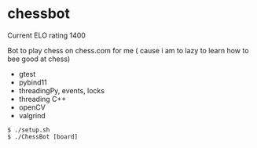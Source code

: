 # chessbot

Current ELO rating 1400

Bot to play chess on chess.com for me ( cause i am to lazy to learn how to bee good at chess) 


- gtest 
- pybind11
- threadingPy, events, locks
- threading C++
- openCV
- valgrind

```
$ ./setup.sh
$ ./ChessBot [board]
 ``` 